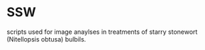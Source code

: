 # SSW
scripts used for image anaylses in treatments of starry stonewort (Nitellopsis obtusa) bulbils.
